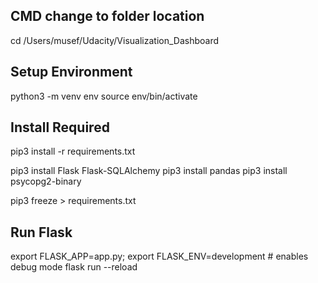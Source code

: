 ## CMD change to folder location

cd /Users/musef/Udacity/Visualization_Dashboard

## Setup Environment

python3 -m venv env
source env/bin/activate

## Install Required

pip3 install -r requirements.txt

pip3 install Flask Flask-SQLAlchemy
pip3 install pandas
pip3 install psycopg2-binary

pip3 freeze > requirements.txt

## Run Flask

export FLASK_APP=app.py;
export FLASK_ENV=development # enables debug mode
flask run --reload